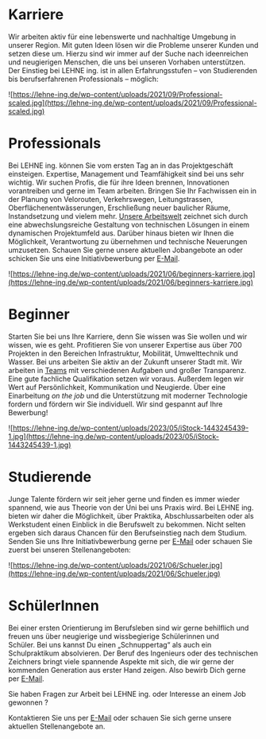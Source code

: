 # Karriere

Wir arbeiten aktiv für eine lebenswerte und nachhaltige Umgebung in unserer 
Region. Mit guten Ideen lösen wir die Probleme unserer Kunden und setzen
diese um. Hierzu sind wir immer auf der Suche nach ideenreichen und 
neugierigen Menschen, die uns bei unseren Vorhaben unterstützen. Der 
Einstieg bei LEHNE ing. ist in allen Erfahrungsstufen – von Studierenden
 bis berufserfahrenen Professionals – möglich:

![https://lehne-ing.de/wp-content/uploads/2021/09/Professional-scaled.jpg](https://lehne-ing.de/wp-content/uploads/2021/09/Professional-scaled.jpg)

# Professionals

Bei LEHNE ing. können Sie vom ersten Tag an in das Projektgeschäft 
einsteigen. Expertise, Management und Teamfähigkeit sind bei uns sehr 
wichtig. Wir suchen Profis, die für ihre Ideen brennen, Innovationen 
vorantreiben und gerne im Team arbeiten. 
Bringen Sie Ihr Fachwissen ein in der Planung von Velorouten, 
Verkehrswegen, Leitungstrassen, Oberflächenentwässerungen, Erschließung 
neuer baulicher Räume, Instandsetzung und vielem mehr.
[Unsere Arbeitswelt](https://lehne-ing.de/arbeiten-bei-lehne-ing/)
 zeichnet sich durch eine abwechslungsreiche Gestaltung von technischen 
Lösungen in einem dynamischen Projektumfeld aus. Darüber hinaus bieten 
wir Ihnen die Möglichkeit, Verantwortung zu übernehmen und technische 
Neuerungen umzusetzen.
Schauen Sie gerne unsere aktuellen Jobangebote an oder schicken Sie uns eine Initiativbewerbung per [E-Mail](mailto:personal@lehne-ing.de).

![https://lehne-ing.de/wp-content/uploads/2021/06/beginners-karriere.jpg](https://lehne-ing.de/wp-content/uploads/2021/06/beginners-karriere.jpg)

# Beginner

Starten Sie bei uns Ihre Karriere, denn 
Sie wissen was Sie wollen und wir wissen, wie es geht. Profitieren Sie 
von unserer Expertise aus über 700 Projekten in den Bereichen 
Infrastruktur, Mobilität, Umwelttechnik und Wasser. Bei uns arbeiten Sie
 aktiv an der Zukunft unserer Stadt mit.
Wir arbeiten in [Teams](https://lehne-ing.de/arbeiten-bei-lehne-ing/)
 mit verschiedenen Aufgaben und großer Transparenz. Eine gute fachliche 
Qualifikation setzen wir voraus. Außerdem legen wir Wert auf 
Persönlichkeit, Kommunikation und Neugierde. 
Über eine Einarbeitung *on the job* und die Unterstützung mit moderner Technologie fordern und fördern wir Sie individuell.
Wir sind gespannt auf Ihre Bewerbung!

![https://lehne-ing.de/wp-content/uploads/2023/05/iStock-1443245439-1.jpg](https://lehne-ing.de/wp-content/uploads/2023/05/iStock-1443245439-1.jpg)

# Studierende

Junge Talente fördern wir seit jeher gerne und finden es immer wieder
 spannend, wie aus Theorie von der Uni bei uns Praxis wird. 
Bei LEHNE ing. bieten wir daher die 
Möglichkeit, über Praktika, Abschlussarbeiten oder als Werkstudent einen
 Einblick in die Berufswelt zu bekommen. Nicht selten ergeben sich 
daraus Chancen für den Berufseinstieg nach dem Studium.
Senden Sie uns Ihre Initiativbewerbung gerne per [E-Mail](mailto:personal@lehne-ing.de) oder schauen Sie zuerst bei unseren Stellenangeboten:

![https://lehne-ing.de/wp-content/uploads/2021/06/Schueler.jpg](https://lehne-ing.de/wp-content/uploads/2021/06/Schueler.jpg)

# SchülerInnen

Bei einer ersten Orientierung im 
Berufsleben sind wir gerne behilflich und freuen uns über neugierige und
 wissbegierige Schülerinnen und Schüler. Bei uns kannst Du einen 
„Schnuppertag“ als auch ein Schulpraktikum absolvieren.
Der Beruf des Ingenieurs oder des technischen Zeichners bringt viele 
spannende Aspekte mit sich, die wir gerne der kommenden Generation aus 
erster Hand zeigen.
Also bewirb Dich gerne per [E-Mail](mailto:personal@lehne-ing.de).

Sie haben Fragen zur Arbeit bei LEHNE ing. oder Interesse an einem Job gewonnen ?

Kontaktieren Sie uns per [E-Mail](mailto:info@lehne-ing.de) oder schauen Sie sich gerne unsere aktuellen Stellenangebote an.